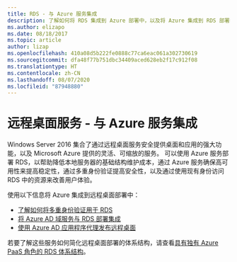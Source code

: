 ```yaml
---
title: RDS - 与 Azure 服务集成
description: 了解如何将 RDS 集成到 Azure 部署中，以及将 Azure 集成到 RDS 部署中。
ms.author: elizapo
ms.date: 08/18/2017
ms.topic: article
author: lizap
ms.openlocfilehash: 410a08d5b222fe0888c77ca6eac061a302730619
ms.sourcegitcommit: dfa48f77b751dbc34409aced628eb2f17c912f08
ms.translationtype: HT
ms.contentlocale: zh-CN
ms.lasthandoff: 08/07/2020
ms.locfileid: "87948880"
---
```

# <a name="remote-desktop-services---integrating-with-azure-services"></a>远程桌面服务 - 与 Azure 服务集成

Windows Server 2016 集合了通过远程桌面服务安全提供桌面和应用的强大功能，以及 Microsoft Azure 提供的灵活、可缩放的服务。 可以使用 Azure 服务部署 RDS，以帮助降低本地服务器的基础结构维护成本，通过 Azure 服务确保高可用性来提高稳定性，通过多重身份验证提高安全性，以及通过使用现有身份访问 RDS 中的资源来改善用户体验。

使用以下信息将 Azure 集成到远程桌面部署中：

- [了解如何将多重身份验证用于 RDS](/azure/multi-factor-authentication/nps-extension-remote-desktop-gateway)
- [将 Azure AD 域服务与 RDS 部署集成](rds-azure-adds.md)
- [使用 Azure AD 应用程序代理发布远程桌面](/azure/active-directory/application-proxy-publish-remote-desktop)

若要了解这些服务如何简化远程桌面部署的体系结构，请查看[具有独有 Azure PaaS 角色的 RDS 体系结构](desktop-hosting-logical-architecture.md#rds-architectures-with-unique-azure-paas-roles)。